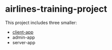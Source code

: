 # airlines-training-project

This project includes three smaller:

* [client-app](client-app/README.md)
* admin-app
* server-app
